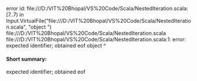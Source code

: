 error id: file:///D:/VIT%20Bhopal/VS%20Code/Scala/NestedIteration.scala:[7..7) in Input.VirtualFile("file:///D:/VIT%20Bhopal/VS%20Code/Scala/NestedIteration.scala", "object ")
file:///D:/VIT%20Bhopal/VS%20Code/Scala/NestedIteration.scala
file:///D:/VIT%20Bhopal/VS%20Code/Scala/NestedIteration.scala:1: error: expected identifier; obtained eof
object 
       ^
#### Short summary: 

expected identifier; obtained eof